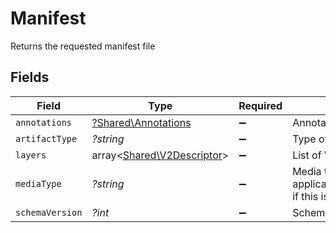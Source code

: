 # Manifest

Returns the requested manifest file


## Fields

| Field                                                                                                   | Type                                                                                                    | Required                                                                                                | Description                                                                                             |
| ------------------------------------------------------------------------------------------------------- | ------------------------------------------------------------------------------------------------------- | ------------------------------------------------------------------------------------------------------- | ------------------------------------------------------------------------------------------------------- |
| `annotations`                                                                                           | [?Shared\Annotations](../../Models/Shared/Annotations.md)                                               | :heavy_minus_sign:                                                                                      | Annotations                                                                                             |
| `artifactType`                                                                                          | *?string*                                                                                               | :heavy_minus_sign:                                                                                      | Type of artifact                                                                                        |
| `layers`                                                                                                | array<[Shared\V2Descriptor](../../Models/Shared/V2Descriptor.md)>                                       | :heavy_minus_sign:                                                                                      | List of V2 image layer information                                                                      |
| `mediaType`                                                                                             | *?string*                                                                                               | :heavy_minus_sign:                                                                                      | Media type usually application/vnd.docker.distribution.manifest.v2+json if this is in the accept header |
| `schemaVersion`                                                                                         | *?int*                                                                                                  | :heavy_minus_sign:                                                                                      | Schema version                                                                                          |